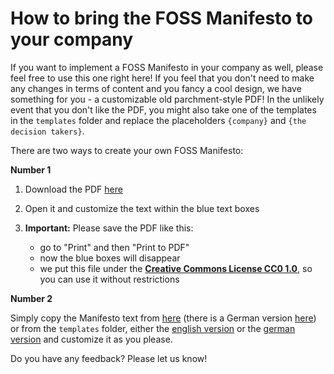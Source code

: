 # How to bring the FOSS Manifesto to your company

If you want to implement a FOSS Manifesto in your company as well, please feel free to use this one right here! If you feel that you don't need to make any changes in terms of content and you fancy a cool design, we have something for you - a customizable old parchment-style PDF! In the unlikely event that you don't like the PDF, you might also take one of the templates in the `templates` folder and replace the placeholders `{company}` and `{the decision takers}`.

There are two ways to create your own FOSS Manifesto: 

**Number 1**

1. Download the PDF [here](https://github.com/mercedes-benz/mercedes-benz-foss-manifesto/blob/main/Your%20FOSS%20Manifesto_parchment-style.pdf)
2. Open it and customize the text within the blue text boxes
3. **Important:** Please save the PDF like this:

	* go to "Print" and then "Print to PDF"
	* now the blue boxes will disappear
	* we put this file under the [**Creative Commons License CC0 1.0**](https://creativecommons.org/publicdomain/zero/1.0/deed.de), so you can use it without restrictions

**Number 2**

Simply copy the Manifesto text from [here](https://github.com/mercedes-benz/mercedes-benz-foss-manifesto/blob/main/mercedes-benz-foss-manifesto.md) (there is a German version [here](https://github.com/mercedes-benz/mercedes-benz-foss-manifesto/blob/main/mercedes-benz-foss-manifesto_de.md)) or from the `templates` folder, either the [english version](templates/template-foss-manifesto.md) or the [german version](templates/template-foss-manifesto_de.md) and customize it as you please. 

Do you have any feedback? Please let us know!
